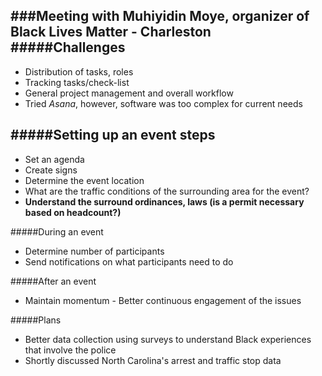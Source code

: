 ###Meeting with Muhiyidin Moye, organizer of Black Lives Matter - Charleston
#####Challenges
-------
* Distribution of tasks, roles
* Tracking tasks/check-list
* General project management and overall workflow
* Tried *Asana*, however, software was too complex for current needs

#####Setting up an event steps
--------
* Set an agenda
* Create signs
* Determine the event location
* What are the traffic conditions of the surrounding area for the event?
* **Understand the surround ordinances, laws (is a permit necessary based on headcount?)**

#####During an event
* Determine number of participants
* Send notifications on what participants need to do

#####After an event
* Maintain momentum - Better continuous engagement of the issues

#####Plans
* Better data collection using surveys to understand Black experiences that involve the police
* Shortly discussed North Carolina's arrest and traffic stop data
